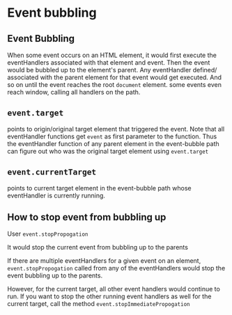 # Event bubbling

## Event Bubbling

When some event occurs on an HTML element, it would first execute the eventHandlers associated with that element and event. Then the event would be bubbled up to the element's parent. Any eventHandler defined/ associated with the parent element for that event would get executed. And so on until the event reaches the root `document` element. some events even reach window, calling all handlers on the path.

## `event.target`

points to origin/original target element that triggered the event. Note that all eventHandler functions get `event` as first parameter to the function. Thus the eventHandler function of any parent element in the event-bubble path can figure out who was the original target element using `event.target`

## `event.currentTarget`

points to current target element in the event-bubble path whose eventHandler is currently running.

## How to stop event from bubbling up

User `event.stopPropogation`

It would stop the current event from bubbling up to the parents

If there are multiple eventHandlers for a given event on an element, `event.stopPropogation` called from any of the eventHandlers would stop the event bubbling up to the parents.

However, for the current target, all other event handlers would continue to run. If you want to stop the other running event handlers as well for the current target, call the method `event.stopImmediatePropogation`

